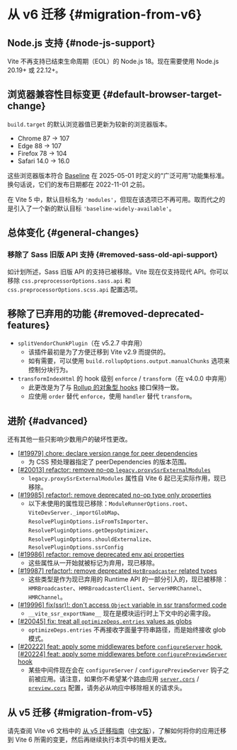 # 从 v6 迁移 {#migration-from-v6}

## Node.js 支持 {#node-js-support}

Vite 不再支持已结束生命周期（EOL）的 Node.js 18。现在需要使用 Node.js 20.19+ 或 22.12+。

## 浏览器兼容性目标变更 {#default-browser-target-change}

`build.target` 的默认浏览器值已更新为较新的浏览器版本。

- Chrome 87 → 107  
- Edge 88 → 107  
- Firefox 78 → 104  
- Safari 14.0 → 16.0  

这些浏览器版本符合 [Baseline](https://web-platform-dx.github.io/web-features/) 在 2025-05-01 时定义的“广泛可用”功能集标准。换句话说，它们的发布日期都在 2022-11-01 之前。

在 Vite 5 中，默认目标名为 `'modules'`，但现在该选项已不再可用。取而代之的是引入了一个新的默认目标 `'baseline-widely-available'`。

## 总体变化 {#general-changes}

### 移除了 Sass 旧版 API 支持 {#removed-sass-old-api-support}

如计划所述，Sass 旧版 API 的支持已被移除。Vite 现在仅支持现代 API。你可以移除 `css.preprocessorOptions.sass.api` 和 `css.preprocessorOptions.scss.api` 配置选项。

## 移除了已弃用的功能 {#removed-deprecated-features}

- `splitVendorChunkPlugin`（在 v5.2.7 中弃用）  
  - 该插件最初是为了方便迁移到 Vite v2.9 而提供的。  
  - 如有需要，可以使用 `build.rollupOptions.output.manualChunks` 选项来控制分块行为。
- `transformIndexHtml` 的 hook 级别 `enforce` / `transform`（在 v4.0.0 中弃用）  
  - 此更改是为了与 [Rollup 的对象型 hooks](https://rollupjs.org/plugin-development/#build-hooks:~:text=Instead%20of%20a%20function%2C%20hooks%20can%20also%20be%20objects.) 接口保持一致。  
  - 应使用 `order` 替代 `enforce`，使用 `handler` 替代 `transform`。

## 进阶 {#advanced}

还有其他一些只影响少数用户的破坏性更改。

- [[#19979] chore: declare version range for peer dependencies](https://github.com/vitejs/vite/pull/19979)
  - 为 CSS 预处理器指定了 peerDependencies 的版本范围。
- [[#20013] refactor: remove no-op `legacy.proxySsrExternalModules`](https://github.com/vitejs/vite/pull/20013)
  - `legacy.proxySsrExternalModules` 属性自 Vite 6 起已无实际作用，现已移除。
- [[#19985] refactor!: remove deprecated no-op type only properties](https://github.com/vitejs/vite/pull/19985)
  - 以下未使用的属性现已移除：`ModuleRunnerOptions.root`、`ViteDevServer._importGlobMap`、`ResolvePluginOptions.isFromTsImporter`、`ResolvePluginOptions.getDepsOptimizer`、`ResolvePluginOptions.shouldExternalize`、`ResolvePluginOptions.ssrConfig`
- [[#19986] refactor: remove deprecated env api properties](https://github.com/vitejs/vite/pull/19986)
  - 这些属性从一开始就被标记为弃用，现已移除。
- [[#19987] refactor!: remove deprecated `HotBroadcaster` related types](https://github.com/vitejs/vite/pull/19987)
  - 这些类型是作为现已弃用的 Runtime API 的一部分引入的，现已被移除：`HMRBroadcaster`、`HMRBroadcasterClient`、`ServerHMRChannel`、`HMRChannel`。
- [[#19996] fix(ssr)!: don't access `Object` variable in ssr transformed code](https://github.com/vitejs/vite/pull/19996)
  - `__vite_ssr_exportName__` 现在是模块运行时上下文中的必需字段。
- [[#20045] fix: treat all `optimizeDeps.entries` values as globs](https://github.com/vitejs/vite/pull/20045)
  - `optimizeDeps.entries` 不再接收字面量字符串路径，而是始终接收 glob 模式。
- [[#20222] feat: apply some middlewares before `configureServer` hook](https://github.com/vitejs/vite/pull/20222), [[#20224] feat: apply some middlewares before `configurePreviewServer` hook](https://github.com/vitejs/vite/pull/20224)
  - 某些中间件现在会在 `configureServer` / `configurePreviewServer` 钩子之前被应用。请注意，如果你不希望某个路由应用 [`server.cors`](../config/server-options.md#server-cors) / [`preview.cors`](../config/preview-options.md#preview-cors) 配置，请务必从响应中移除相关的请求头。

## 从 v5 迁移 {#migration-from-v5}

请先查阅 Vite v6 文档中的 [从 v5 迁移指南](https://v6.vite.dev/guide/migration.html)（[中文版](/guide/migration-form-v5.md)），了解如何将你的应用迁移到 Vite 6 所需的变更，然后再继续执行本页中的相关更改。
